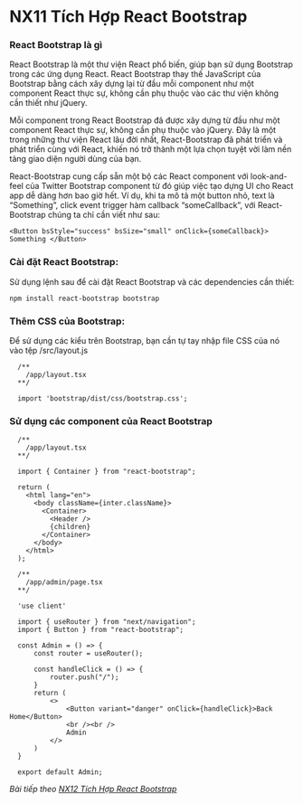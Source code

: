 # NX11 Tích Hợp React Bootstrap

### React Bootstrap là gì

React Bootstrap là một thư viện React phổ biến, giúp bạn sử dụng Bootstrap trong các ứng dụng React. React Bootstrap thay thế JavaScript của Bootstrap bằng cách xây dựng lại từ đầu mỗi component như một component React thực sự, không cần phụ thuộc vào các thư viện không cần thiết như jQuery.

Mỗi component trong React Bootstrap đã được xây dựng từ đầu như một component React thực sự, không cần phụ thuộc vào jQuery. Đây là một trong những thư viện React lâu đời nhất, React-Bootstrap đã phát triển và phát triển cùng với React, khiến nó trở thành một lựa chọn tuyệt vời làm nền tảng giao diện người dùng của bạn.

React-Bootstrap cung cấp sẵn một bộ các React component với look-and-feel của Twitter Bootstrap component từ đó giúp việc tạo dựng UI cho React app dễ dàng hơn bao giờ hết. Ví dụ, khi ta mô tả một button nhỏ, text là “Something”, click event trigger hàm callback “someCallback”, với React-Bootstrap chúng ta chỉ cần viết như sau:

```
<Button bsStyle="success" bsSize="small" onClick={someCallback}> Something </Button>
```

### Cài đặt React Bootstrap: 

Sử dụng lệnh sau để cài đặt React Bootstrap và các dependencies cần thiết:

```
npm install react-bootstrap bootstrap
```

### Thêm CSS của Bootstrap: 

Để sử dụng các kiểu trên Bootstrap, bạn cần tự tay nhập file CSS của nó vào tệp /src/layout.js

```
  /**
    /app/layout.tsx
  **/

  import 'bootstrap/dist/css/bootstrap.css'; 
```

### Sử dụng các component của React Bootstrap

```
  /**
    /app/layout.tsx
  **/

  import { Container } from "react-bootstrap";

  return (
    <html lang="en">      
      <body className={inter.className}>
        <Container>
          <Header />
          {children}
        </Container>
      </body>
    </html>
  );
```

```
  /**
    /app/admin/page.tsx
  **/

  'use client'

  import { useRouter } from "next/navigation";
  import { Button } from "react-bootstrap";

  const Admin = () => {
      const router = useRouter();

      const handleClick = () => {
          router.push("/");
      }
      return (
          <>
              <Button variant="danger" onClick={handleClick}>Back Home</Button> 
              <br /><br />
              Admin
          </>
      )
  }

  export default Admin;
```

*Bài tiếp theo [NX12 Tích Hợp React Bootstrap ](/session/session_12_bootstrap.md)*